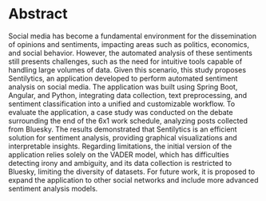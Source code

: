 # Abstract

Social media has become a fundamental environment for the dissemination of opinions and sentiments, impacting areas such as politics, economics, and social behavior. However, the automated analysis of these sentiments still presents challenges, such as the need for intuitive tools capable of handling large volumes of data. Given this scenario, this study proposes Sentilytics, an application developed to perform automated sentiment analysis on social media. The application was built using Spring Boot, Angular, and Python, integrating data collection, text preprocessing, and sentiment classification into a unified and customizable workflow. To evaluate the application, a case study was conducted on the debate surrounding the end of the 6x1 work schedule, analyzing posts collected from Bluesky. The results demonstrated that Sentilytics is an efficient solution for sentiment analysis, providing graphical visualizations and interpretable insights. Regarding limitations, the initial version of the application relies solely on the VADER model, which has difficulties detecting irony and ambiguity, and its data collection is restricted to Bluesky, limiting the diversity of datasets. For future work, it is proposed to expand the application to other social networks and include more advanced sentiment analysis models.
